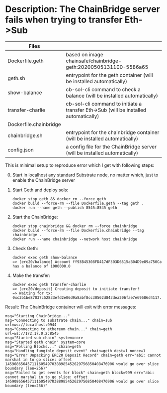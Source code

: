 # Description: The ChainBridge server fails when trying to transfer Eth->Sub

|Files||
|-----|--|
|Dockerfile.geth|based on image chainsafe/chainbridge-geth:20200505131100-5586a65|
|geth.sh|entrypoint for the geth container (will be installed automatically)|
|show-balance|cb-sol-cli command to check a balance (will be installed automatically)|
|transfer-charlie|cb-sol-cli command to initiate a transfer Eth->Sub (will be installed automatically)|
|Dockerfile.chainbridge||
|chainbridge.sh|entrypoint for the chainbridge container (will be installed automatically)|
|config.json|a config file for the ChainBridge server (will be installed automatically)|

This is minimal setup to reproduce error which I get with following steps:

0. Start in localhost any standard Substrate node, no matter which,
   just to enable the ChainBridge server

1. Start Geth and deploy sols:

       docker stop geth && docker rm --force geth
       docker build --force-rm --file Dockerfile.geth --tag geth .
       docker run --name geth --publish 8545:8545 geth

2. Start the ChainBridge:

       docker stop chainbridge && docker rm --force chainbridge
       docker build --force-rm --file Dockerfile.chainbridge --tag chainbridge .
       docker run --name chainbridge --network host chainbridge

3. Check Geth:

       docker exec geth show-balance
       => [erc20/balance] Account ff93B45308FD417dF303D6515aB04D9e89a750Ca has a balance of 1000000.0

4. Make the transfer:

       docker exec geth transfer-charlie
       => [erc20/deposit] Creating deposit to initiate transfer!
       => Waiting for tx: 0xc3b1be87037c52833efd2e06d9a8abf8cc30562d843dea206fae7e69586d4117...

Result: The ChainBridge container will exit with error messages:

    msg="Starting ChainBridge..."
    msg="Connecting to substrate chain..." chain=sub url=ws://localhost:9944
    msg="Connecting to ethereum chain..." chain=geth url=ws://172.17.0.2:8545
    msg="Started sub chain" system=core
    msg="Started geth chain" system=core
    msg="Polling Blocks..." chain=geth
    msg="Handling fungible deposit event" chain=geth dest=1 nonce=1
    msg="Error Unpacking ERC20 Deposit Record" chain=geth err="abi: cannot marshal in to go slice: offset 1459086564571116054970388985452629756850408476906 would go over slice boundary (len=256)"
    msg="Failed to get events for block" chain=geth block=999 err="abi: cannot marshal in to go slice: offset 1459086564571116054970388985452629756850408476906 would go over slice boundary (len=256)"
